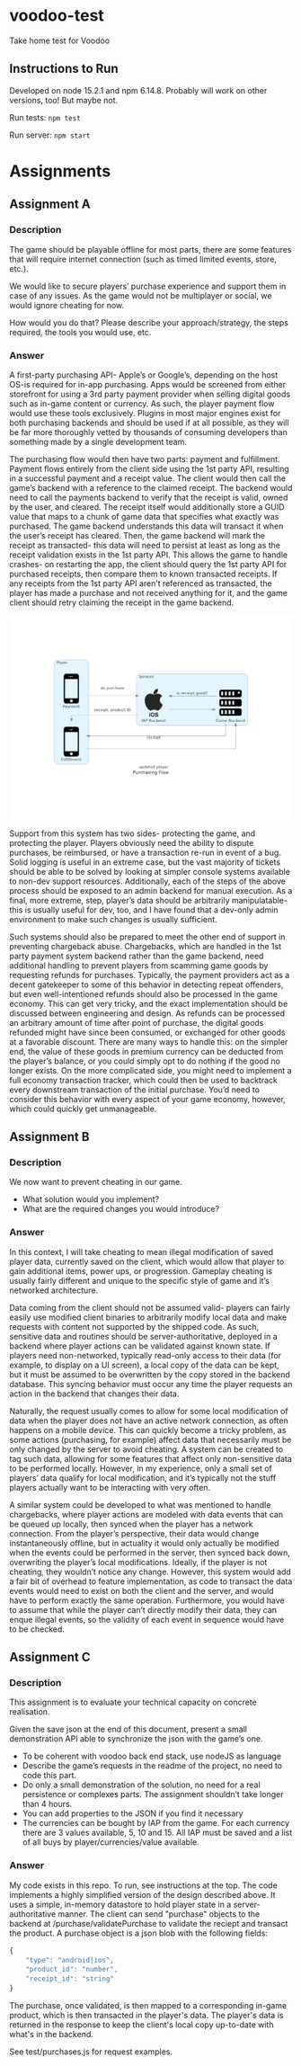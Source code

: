 # voodoo-test
Take home test for Voodoo

## Instructions to Run
Developed on node 15.2.1 and npm 6.14.8. Probably will work on other versions, too! But maybe not.

Run tests: `npm test`

Run server: `npm start`

# Assignments

## Assignment A
### Description
The game should be playable offline for most parts, there are some features that will require
internet connection (such as timed limited events, store, etc.).

We would like to secure players’ purchase experience and support them in case of any issues.
As the game would not be multiplayer or social, we would ignore cheating for now.

How would you do that? Please describe your approach/strategy, the steps required,
the tools you would use, etc.

### Answer
A first-party purchasing API- Apple’s or Google’s, depending on the host OS-is required for in-app
purchasing. Apps would be screened from either storefront for using a 3rd party payment provider
when selling digital goods such as in-game content or currency. As such, the player payment flow
would use these tools exclusively. Plugins in most major engines exist for both purchasing backends
and should be used if at all possible, as they will be far more thoroughly vetted by thousands of
consuming developers than something made by a single development team.

The purchasing flow would then have two parts: payment and fulfillment. Payment flows entirely from
the client side using the 1st party API, resulting in a successful payment and a receipt value.
The client would then call the game’s backend with a reference to the claimed receipt. The backend
would need to call the payments backend to verify that the receipt is valid, owned by the user, and
cleared. The receipt itself would additionally store a GUID value that maps to a chunk of game data
that specifies what exactly was purchased. The game backend understands this data will transact it
when the user’s receipt has cleared. Then, the game backend will mark the receipt as transacted-
this data will need to persist at least as long as the receipt validation exists in the 1st party
API. This allows the game to handle crashes- on restarting the app, the client should query the 1st
party API for purchased receipts, then compare them to known transacted receipts. If any receipts
from the 1st party API aren’t referenced as transacted, the player has made a purchase and not
received anything for it, and the game client should retry claiming the receipt in the game backend.

![Purchasing Flow](./diagrams/purchasing_flow.png)

Support from this system has two sides- protecting the game, and protecting the player. Players
obviously need the ability to dispute purchases, be reimbursed, or have a transaction re-run in
event of a bug. Solid logging is useful in an extreme case, but the vast majority of tickets should
be able to be solved by looking at simpler console systems available to non-dev support resources.
Additionally, each of the steps of the above process should be exposed to an admin backend for
manual execution. As a final, more extreme, step, player’s data should be arbitrarily
manipulatable- this is usually useful for dev, too, and I have found that a dev-only admin
environment to make such changes is usually sufficient.

Such systems should also be prepared to meet the other end of support in preventing chargeback
abuse. Chargebacks, which are handled in the 1st party payment system backend rather than the game
backend, need additional handling to prevent players from scamming game goods by requesting refunds
for purchases. Typically, the payment providers act as a decent gatekeeper to some of this behavior
in detecting repeat offenders, but even well-intentioned refunds should also be processed in the
game economy. This can get very tricky, and the exact implementation should be discussed between
engineering and design. As refunds can be processed an arbitrary amount of time after point of
purchase, the digital goods refunded might have since been consumed, or exchanged for other goods
at a favorable discount. There are many ways to handle this: on the simpler end, the value of these
goods in premium currency can be deducted from the player’s balance, or you could simply opt to do
nothing if the good no longer exists. On the more complicated side, you might need to implement a
full economy transaction tracker, which could then be used to backtrack every downstream transaction
of the initial purchase. You’d need to consider this behavior with every aspect of your game
economy, however, which could quickly get unmanageable.

## Assignment B
### Description
We now want to prevent cheating in our game.
* What solution would you implement?
* What are the required changes you would introduce?

### Answer
In this context, I will take cheating to mean illegal modification of saved player data, currently
saved on the client, which would allow that player to gain additional items, power ups, or
progression. Gameplay cheating is usually fairly different and unique to the specific style of
game and it’s networked architecture.

Data coming from the client should not be assumed valid- players can fairly easily use modified
client binaries to arbitrarily modify local data and make requests with content not supported by
the shipped code. As such, sensitive data and routines should be server-authoritative, deployed in
a backend where player actions can be validated against known state. If players need non-networked,
typically read-only access to their data (for example, to display on a UI screen), a local copy of
the data can be kept, but it must be assumed to be overwritten by the copy stored in the backend
database. This syncing behavior must occur any time the player requests an action in the backend
that changes their data.

Naturally, the request usually comes to allow for some local modification of data when the player
does not have an active network connection, as often happens on a mobile device. This can quickly
become a tricky problem, as some actions (purchasing, for example) affect data that necessarily
must be only changed by the server to avoid cheating. A system can be created to tag such data,
allowing for some features that affect only non-sensitive data to be performed locally. However,
in my experience, only a small set of players’ data qualify for local modification, and it’s
typically not the stuff players actually want to be interacting with very often.

A similar system could be developed to what was mentioned to handle chargebacks, where player
actions are modeled with data events that can be queued up locally, then synced when the player has
a network connection. From the player’s perspective, their data would change instantaneously
offline, but in actuality it would only actually be modified when the events could be performed in
the server, then synced back down, overwriting the player’s local modifications. Ideally, if the
player is not cheating, they wouldn’t notice any change. However, this system would add a fair bit
of overhead to feature implementation, as code to transact the data events would need to exist on
both the client and the server, and would have to perform exactly the same operation. Furthermore,
you would have to assume that while the player can’t directly modify their data, they can enque
illegal events, so the validity of each event in sequence would have to be checked.

## Assignment C
### Description
This assignment is to evaluate your technical capacity on concrete realisation.

Given the save json at the end of this document, present a small demonstration API able to
synchronize the json with the game’s one.

* To be coherent with voodoo back end stack, use nodeJS as language
* Describe the game’s requests in the readme of the project, no need to code this part.
* Do only a small demonstration of the solution, no need for a real persistence or complexes parts. The assignment shouldn’t take longer than 4 hours.
* You can add properties to the JSON if you find it necessary
* The currencies can be bought by IAP from the game. For each currency there are 3 values available, 5, 10 and 15. All IAP must be saved and a list of all buys by player/currencies/value available.

### Answer

My code exists in this repo. To run, see instructions at the top. The code implements a highly
simplified version of the design described above. It uses a simple, in-memory datastore to hold
player state in a server-authoritative manner. The client can send "purchase" objects to the
backend at /purchase/validatePurchase to validate the reciept and transact the product. A purchase
object is a json blob with the following fields:
```javascript
{
    "type": "android|ios",
    "product_id": "number",
    "receipt_id": "string"
}
```

The purchase, once validated, is then mapped to a corresponding in-game product, which is then
transacted in the player's data. The player's data is returned in the response to keep the client's
local copy up-to-date with what's in the backend.

See test/purchases.js for request examples.
